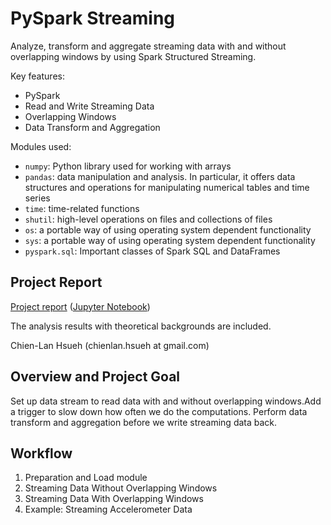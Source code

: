# PySpark Streaming

Analyze, transform and aggregate streaming data with and without overlapping windows by using Spark Structured Streaming.



Key features:

- PySpark
- Read and Write Streaming Data
- Overlapping Windows
- Data Transform and Aggregation

Modules used:

- `numpy`: Python library used for working with arrays
- `pandas`: data manipulation and analysis. In particular, it offers data structures and operations for manipulating numerical tables and time series
- `time`: time-related functions
- `shutil`: high-level operations on files and collections of files
- `os`: a portable way of using operating system dependent functionality
- `sys`: a portable way of using operating system dependent functionality
- `pyspark.sql`: Important classes of Spark SQL and DataFrames

## Project Report

[Project report](https://htmlpreview.github.io/?https://raw.githubusercontent.com/chsueh2/NFL_pandas-on-Spark/main/NFL.html) ([Jupyter Notebook](./NFL.ipynb))

The analysis results with theoretical backgrounds are included.

Chien-Lan Hsueh (chienlan.hsueh at gmail.com)

## Overview and Project Goal

Set up data stream to read data with and without overlapping windows.Add a trigger to slow down how often we do the computations. Perform data transform and aggregation before we write streaming data back.

## Workflow

1. Preparation and Load module
2. Streaming Data Without Overlapping Windows
3. Streaming Data With Overlapping Windows
4. Example: Streaming Accelerometer Data
